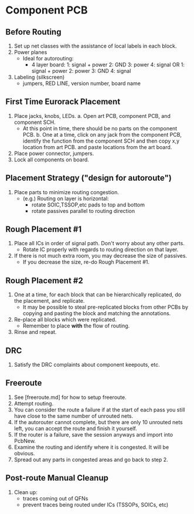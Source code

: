 # Component PCB
## Before Routing
1. Set up net classes with the assistance of local labels in each block.
2. Power planes
   * Ideal for autorouting:
     - 4 layer board:
       1: signal + power
       2: GND
       3: power
       4: signal
          OR
       1: signal + power
       2: power
       3: GND
       4: signal
3. Labeling (silkscreen)
   * jumpers, RED LINE, version number, board name

## First Time Eurorack Placement
1. Place jacks, knobs, LEDs.
   a. Open art PCB, component PCB, and component SCH.
      * At this point in time, there should be no parts on the component PCB.
   b. One at a time, click on any jack from the component PCB, identify the 
      function from the component SCH and then copy x,y location from art PCB.
      and paste locations from the art board.
2. Place power connector, jumpers.
3. Lock all components on board.

## Placement Strategy ("design for autoroute")
1. Place parts to minimize routing congestion.
   * (e.g.) Routing on layer is horizontal:
       - rotate SOIC,TSSOP,etc pads to top and bottom
       - rotate passives parallel to routing direction

## Rough Placement #1
1. Place all ICs in order of signal path. Don't worry about any other parts.
   * Rotate IC properly with regards to routing direction on that layer.
2. If there is not much extra room, you may decrease the size of passives.
   * If you decrease the size, re-do Rough Placement #1.

## Rough Placement #2
1. One at a time, for each block that can be hierarchically replicated,
   do the placement, and replicate.
   * It may be possible to steal pre-replicated blocks from other PCBs by
     copying and pasting the block and matching the annotations.
2. Re-place all blocks which were replicated.
   * Remember to place __with__ the flow of routing.
3. Rinse and repeat.

## DRC
1. Satisfy the DRC complaints about component keepouts, etc.

## Freeroute
1. See [freeroute.md] for how to setup freeroute.
2. Attempt routing.
3. You can consider the route a failure if at the start of each pass you
   still have close to the same number of unrouted nets. 
4. If the autorouter cannot complete, but there are only 10 unrouted nets left,
   you can accept the route and finish it yourself.
5. If the router is a failure, save the session anyways and import into PcbNew.
6. Examine the routing and identify where it is congested. It will be obvious.
7. Spread out any parts in congested areas and go back to step 2.

## Post-route Manual Cleanup
1. Clean up:
   * traces coming out of QFNs
   * prevent traces being routed under ICs (TSSOPs, SOICs, etc)
